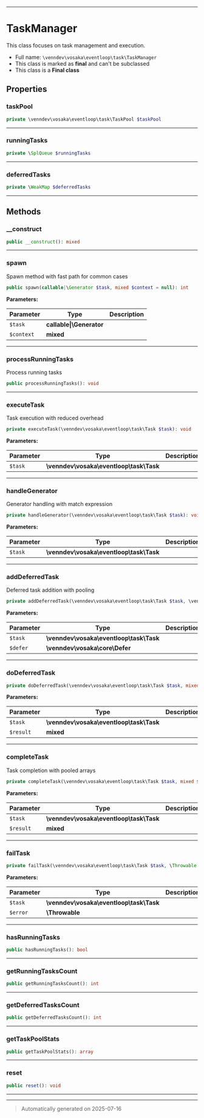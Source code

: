 ***

# TaskManager

This class focuses on task management and execution.



* Full name: `\venndev\vosaka\eventloop\task\TaskManager`
* This class is marked as **final** and can't be subclassed
* This class is a **Final class**



## Properties


### taskPool



```php
private \venndev\vosaka\eventloop\task\TaskPool $taskPool
```






***

### runningTasks



```php
private \SplQueue $runningTasks
```






***

### deferredTasks



```php
private \WeakMap $deferredTasks
```






***

## Methods


### __construct



```php
public __construct(): mixed
```












***

### spawn

Spawn method with fast path for common cases

```php
public spawn(callable|\Generator $task, mixed $context = null): int
```








**Parameters:**

| Parameter | Type | Description |
|-----------|------|-------------|
| `$task` | **callable&#124;\Generator** |  |
| `$context` | **mixed** |  |





***

### processRunningTasks

Process running tasks

```php
public processRunningTasks(): void
```












***

### executeTask

Task execution with reduced overhead

```php
private executeTask(\venndev\vosaka\eventloop\task\Task $task): void
```








**Parameters:**

| Parameter | Type | Description |
|-----------|------|-------------|
| `$task` | **\venndev\vosaka\eventloop\task\Task** |  |





***

### handleGenerator

Generator handling with match expression

```php
private handleGenerator(\venndev\vosaka\eventloop\task\Task $task): void
```








**Parameters:**

| Parameter | Type | Description |
|-----------|------|-------------|
| `$task` | **\venndev\vosaka\eventloop\task\Task** |  |





***

### addDeferredTask

Deferred task addition with pooling

```php
private addDeferredTask(\venndev\vosaka\eventloop\task\Task $task, \venndev\vosaka\core\Defer $defer): void
```








**Parameters:**

| Parameter | Type | Description |
|-----------|------|-------------|
| `$task` | **\venndev\vosaka\eventloop\task\Task** |  |
| `$defer` | **\venndev\vosaka\core\Defer** |  |





***

### doDeferredTask



```php
private doDeferredTask(\venndev\vosaka\eventloop\task\Task $task, mixed $result = null): void
```








**Parameters:**

| Parameter | Type | Description |
|-----------|------|-------------|
| `$task` | **\venndev\vosaka\eventloop\task\Task** |  |
| `$result` | **mixed** |  |





***

### completeTask

Task completion with pooled arrays

```php
private completeTask(\venndev\vosaka\eventloop\task\Task $task, mixed $result = null): void
```








**Parameters:**

| Parameter | Type | Description |
|-----------|------|-------------|
| `$task` | **\venndev\vosaka\eventloop\task\Task** |  |
| `$result` | **mixed** |  |





***

### failTask



```php
private failTask(\venndev\vosaka\eventloop\task\Task $task, \Throwable $error): void
```








**Parameters:**

| Parameter | Type | Description |
|-----------|------|-------------|
| `$task` | **\venndev\vosaka\eventloop\task\Task** |  |
| `$error` | **\Throwable** |  |





***

### hasRunningTasks



```php
public hasRunningTasks(): bool
```












***

### getRunningTasksCount



```php
public getRunningTasksCount(): int
```












***

### getDeferredTasksCount



```php
public getDeferredTasksCount(): int
```












***

### getTaskPoolStats



```php
public getTaskPoolStats(): array
```












***

### reset



```php
public reset(): void
```












***


***
> Automatically generated on 2025-07-16
